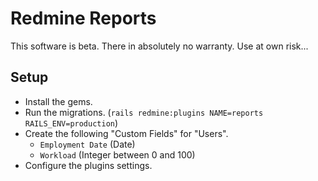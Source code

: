 # Redmine Reports

This software is beta. There in absolutely no warranty. Use at own risk...

## Setup
* Install the gems.
* Run the migrations. (`rails redmine:plugins NAME=reports RAILS_ENV=production`)
* Create the following "Custom Fields" for "Users".
  * `Employment Date` (Date)
  * `Workload` (Integer between 0 and 100)
* Configure the plugins settings.